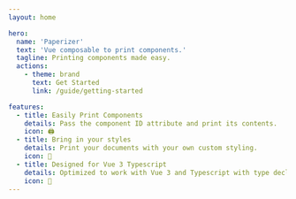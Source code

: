 ```yaml
---
layout: home

hero:
  name: 'Paperizer'
  text: 'Vue composable to print components.'
  tagline: Printing components made easy.
  actions:
    - theme: brand
      text: Get Started
      link: /guide/getting-started

features:
  - title: Easily Print Components
    details: Pass the component ID attribute and print its contents.
    icon: 🖨️
  - title: Bring in your styles
    details: Print your documents with your own custom styling.
    icon: 🕺
  - title: Designed for Vue 3 Typescript
    details: Optimized to work with Vue 3 and Typescript with type declarations.
    icon: 🍭
---
```

